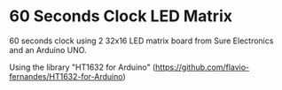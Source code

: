 60 Seconds Clock LED Matrix
==========================

60 seconds clock using 2 32x16 LED matrix board from Sure Electronics and an Arduino UNO.

Using the library "HT1632 for Arduino" (https://github.com/flavio-fernandes/HT1632-for-Arduino)
